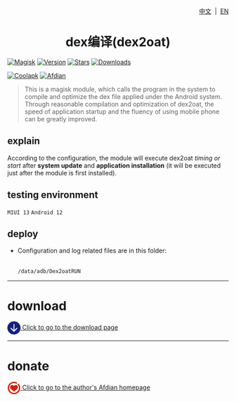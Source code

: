 <div align="right">
<a href="/README.md">中文</a> &nbsp;|&nbsp;
<a href="/README_en-US.md">EN</a>
</div>

<div align="center">
<h1>dex编译(dex2oat)</h1>
</div>


[![Magisk](https://img.shields.io/badge/Magisk-blue?style=for-the-badge)](https://github.com/topjohnwu/Magisk)
[![Version](https://img.shields.io/github/tag/SuxueSaMa/Dex2oatRUN?style=for-the-badge&label=Current%20version)](https://github.com/SuxueSaMa/Dex2oatRUN/releases/latest)
[![Stars](https://img.shields.io/github/stars/SuxueSaMa/Dex2oatRUN?style=for-the-badge&label=Github%20Stars&logo=github "GitHub Repo stars")](https://github.com/SuxueSaMa/Dex2oatRUN)
[![Downloads](https://img.shields.io/github/downloads/SuxueSaMa/Dex2oatRUN/total?style=for-the-badge&label=Github%20downloads&logo=github)](https://github.com/SuxueSaMa/Dex2oatRUN/releases)

[![Coolapk](https://img.shields.io/badge/Coolapk-柊芸芸-hotpink?style=for-the-badge)](http://www.coolapk.com/u/11696005)
[![Afdian](https://img.shields.io/badge/Afdian-素雪-hotpink?style=for-the-badge)](https://afdian.net/a/Suxue_SaMa)

>This is a magisk module, which calls the program in the system to compile and optimize the dex file applied under the Android system. Through reasonable compilation and optimization of dex2oat, the speed of application startup and the fluency of using mobile phone can be greatly improved.

## explain

According to the configuration, the module will execute dex2oat *timing or start* after **system update** and **application installation**  (it will be executed just after the module is first installed).

## testing environment

`MIUI 13`
`Android 12`

## deploy

- Configuration and log related files are in this folder:

  ```

  /data/adb/Dex2oatRUN

  ```

---

# download

[<img src="./.idea/download.png" width = "30" height = "30" alt="download" align=center /> Click to go to the download page](https://github.com/SuxueSaMa/Dex2oatRUN/releases)

---

# donate

[<img src="./.idea/love.png" width = "30" height = "30" alt="love" align=center /> Click to go to the author's Afdian homepage](https://afdian.net/a/Suxue_SaMa)
